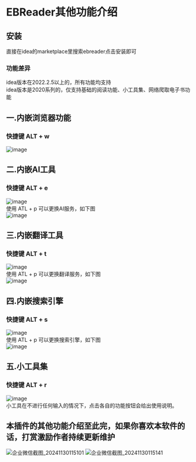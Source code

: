 # EBReader其他功能介绍
## 安装  
直接在idea的marketplace里搜索ebreader点击安装即可  
### 功能差异  
idea版本在2022.2.5以上的，所有功能均支持  
idea版本是2020系列的，仅支持基础的阅读功能、小工具集、网络爬取电子书功能
## 一.内嵌浏览器功能
### 快捷键  ALT + w
![image](https://github.com/user-attachments/assets/d7e83c0c-b87d-470f-a987-9a25fd5692c3)
## 二.内嵌AI工具
### 快捷键  ALT + e
![image](https://github.com/user-attachments/assets/90a09770-272c-46a9-8a05-8e73878ff461)  
使用 ATL + p 可以更换AI服务，如下图  
![image](https://github.com/user-attachments/assets/00ccfebe-237f-4d8d-9f25-3e161a66c92c)
## 三.内嵌翻译工具
### 快捷键 ALT + t
![image](https://github.com/user-attachments/assets/d7ce584a-8161-4aa1-9a79-8e48d0c7ee09)  
使用 ATL + p 可以更换翻译服务，如下图  
![image](https://github.com/user-attachments/assets/66492479-9a72-4615-b74f-0af083d321c3)  
## 四.内嵌搜索引擎
### 快捷键  ALT + s
![image](https://github.com/user-attachments/assets/13f8ed80-7563-4d7d-9cad-15700d1b88bd)  
使用 ATL + p 可以更换搜索引擎，如下图   
![image](https://github.com/user-attachments/assets/8d19bf5a-6212-43ff-8a47-424e8eb8dd92)  
## 五.小工具集
### 快捷键  ALT + r  
![image](https://github.com/user-attachments/assets/6458c2f2-ceb1-43f1-a38a-203377c8cd8e)  
小工具在不进行任何输入的情况下，点击各自的功能按钮会给出使用说明。

## 本插件的其他功能介绍至此完，如果你喜欢本软件的话，打赏激励作者持续更新维护  
![企业微信截图_20241130115101](https://github.com/user-attachments/assets/ab66f392-fd61-4df5-85ac-270cc867ae5c)
![企业微信截图_20241130115141](https://github.com/user-attachments/assets/83b5d748-68b6-405f-8558-eaaa1e6ee917)
